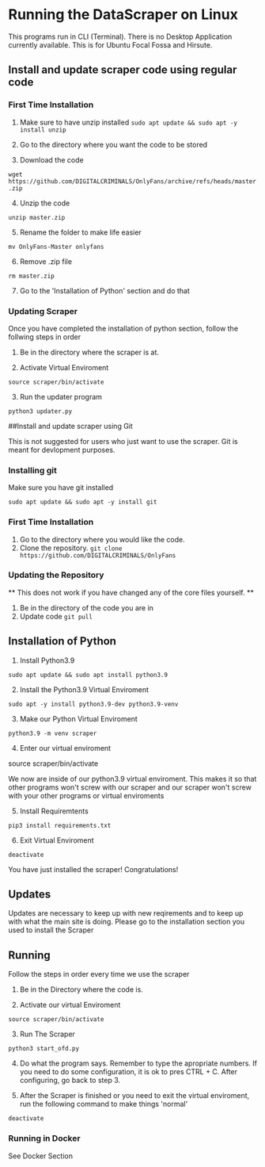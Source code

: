 # Running the DataScraper on Linux

This programs run in CLI (Terminal). There is no Desktop Application currently available.
This is for Ubuntu Focal Fossa and Hirsute.

## Install and update scraper code using regular code

### First Time Installation

1. Make sure to have unzip installed
`sudo apt update && sudo apt -y install unzip`

2. Go to the directory where you want the code to be stored

3. Download the code

`wget https://github.com/DIGITALCRIMINALS/OnlyFans/archive/refs/heads/master.zip`

4. Unzip the code

`unzip master.zip`

5. Rename the folder to make life easier

`mv OnlyFans-Master onlyfans`

6. Remove .zip file

`rm master.zip`

7. Go to the 'Installation of Python' section and do that

### Updating Scraper
Once you have completed the installation of python section, follow the follwing steps in order

1. Be in the directory where the scraper is at.

2. Activate Virtual Enviroment

`source scraper/bin/activate`

3. Run the updater program

`python3 updater.py`

##Install and update scraper using Git

This is not suggested for users who just want to use the scraper. Git is meant for devlopment purposes.

### Installing git
Make sure you have git installed

`sudo apt update && sudo apt -y install git`

### First Time Installation
1. Go to the directory where you would like the code.
2. Clone the repository.
`git clone https://github.com/DIGITALCRIMINALS/OnlyFans`

### Updating the Repository
** This does not work if you have changed any of the core files yourself. **
1. Be in the directory of the code you are in
2. Update code
`git pull`

## Installation of Python

1. Install Python3.9

`sudo apt update && sudo apt install python3.9`

2. Install the Python3.9 Virtual Enviroment

`sudo apt -y install python3.9-dev python3.9-venv`

3. Make our Python Virtual Enviroment

`python3.9 -m venv scraper`

4. Enter our virtual enviroment

source scraper/bin/activate

We now are inside of our python3.9 virtual enviroment. This makes it so that other programs won't screw with our scraper and our scraper won't screw with your other programs or virtual enviroments

5. Install Requiremtents

`pip3 install requirements.txt`

6. Exit Virtual Enviroment

`deactivate`

You have just installed the scraper! Congratulations!

## Updates
Updates are necessary to keep up with new reqirements and to keep up with what the main site is doing. Please go to the installation section you used to install the Scraper

## Running
Follow the steps in order every time we use the scraper

1. Be in the Directory where the code is.

2. Activate our virtual Enviroment

`source scraper/bin/activate`

3. Run The Scraper

`python3 start_ofd.py`

4. Do what the program says. Remember to type the apropriate numbers. If you need to do some configuration, it is ok to pres CTRL + C. After configuring, go back to step 3.

5. After the Scraper is finished or you need to exit the virtual enviroment, run the following command to make things 'normal'

`deactivate`

### Running in Docker

See Docker Section
